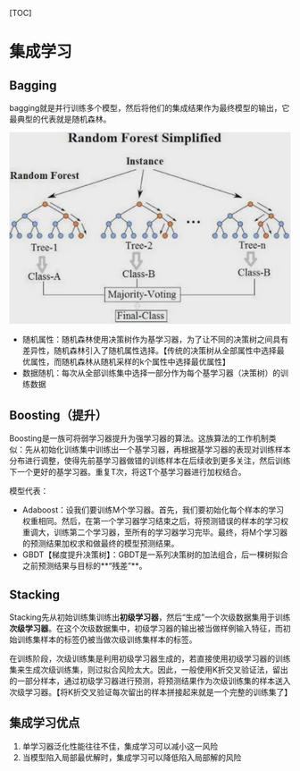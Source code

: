 [TOC]

# 集成学习

## Bagging

bagging就是并行训练多个模型，然后将他们的集成结果作为最终模型的输出，它最典型的代表就是随机森林。

![](random_forest.png)

- 随机属性：随机森林使用决策树作为基学习器，为了让不同的决策树之间具有差异性，随机森林引入了随机属性选择。【传统的决策树从全部属性中选择最优属性，而随机森林从随机采样的k个属性中选择最优属性】
- 数据随机：每次从全部训练集中选择一部分作为每个基学习器（决策树）的训练数据

## Boosting（提升）

Boosting是一族可将弱学习器提升为强学习器的算法。这族算法的工作机制类似：先从初始化训练集中训练出一个基学习器，再根据基学习器的表现对训练样本分布进行调整，使得先前基学习器做错的训练样本在后续收到更多关注，然后训练下一个更好的基学习器。重复T次，将这T个基学习器进行加权结合。

模型代表：

- Adaboost：设我们要训练M个学习器。首先，我们要初始化每个样本的学习权重相同。然后，在第一个学习器学习结束之后，将预测错误的样本的学习权重调大，训练第二个学习器，至所有的学习器学习完毕。最终，将M个学习器的预测结果加权求和做最终的模型预测结果。
- GBDT【梯度提升决策树】：GBDT是一系列决策树的加法组合，后一棵树拟合之前预测结果与目标的**“残差”**。

## Stacking

Stacking先从初始训练集训练出**初级学习器**，然后“生成”一个次级数据集用于训练**次级学习器**。在这个次级数据集中，初级学习器的输出被当做样例输入特征，而初始训练集样本的标签仍被当做次级训练集样本的标签。

在训练阶段，次级训练集是利用初级学习器生成的，若直接使用初级学习器的训练集来生成次级训练集，则过拟合风险太大。因此，一般使用K折交叉验证法，留出的一部分样本，通过初级学习器进行预测，将预测结果作为次级训练集的样本送入次级学习器。【将K折交叉验证每次留出的样本拼接起来就是一个完整的训练集了】

## 集成学习优点

1. 单学习器泛化性能往往不佳，集成学习可以减小这一风险
2. 当模型陷入局部最优解时，集成学习可以降低陷入局部解的风险
